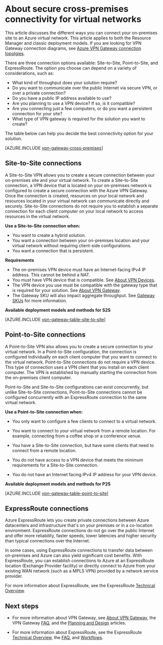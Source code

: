 <!-- deleted in Global -->

<properties 
   pageTitle="About secure cross-premises connectivity for virtual networks | Azure"
   description="Learn about the types of secure cross-premises connections for virtual networks, including Site-to-Site, Point-to-Site, and ExpressRoute connections."
   services="vpn-gateway"
   documentationCenter="na"
   authors="cherylmc"
   manager="carmonm"
   editor="" />
<tags
	ms.service="vpn-gateway"
	ms.date="05/16/2016"
	wacn.date=""/>

# About secure cross-premises connectivity for virtual networks

This article discusses the different ways you can connect your on-premises site to an Azure virtual network. This article applies to both the Resource Manager and classic deployment models. If you are looking for VPN Gateway connection diagrams, see [Azure VPN Gateway connection topolgies](/documentation/articles/vpn-gateway-topology/).

There are three connection options available: Site-to-Site, Point-to-Site, and ExpressRoute. The option you choose can depend on a variety of considerations, such as:


- What kind of throughput does your solution require?
- Do you want to communicate over the public Internet via secure VPN, or over a private connection?
- Do you have a public IP address available to use?
- Are you planning to use a VPN device? If so, is it compatible?
- Are you connecting just a few computers, or do you want a persistent connection for your site?
- What type of VPN gateway is required for the solution you want to create?

The table below can help you decide the best connectivity option for your solution.

[AZURE.INCLUDE [vpn-gateway-cross-premises](../../includes/vpn-gateway-cross-premises-include.md)]                                                                    

## Site-to-Site connections

A Site-to-Site VPN allows you to create a secure connection between your on-premises site and your virtual network. To create a Site-to-Site connection, a VPN device that is located on your on-premises network is configured to create a secure connection with the Azure VPN Gateway. Once the connection is created, resources on your local network and resources located in your virtual network can communicate directly and securely. Site-to-Site connections do not require you to establish a separate connection for each client computer on your local network to access resources in the virtual network.

**Use a Site-to-Site connection when:**

- You want to create a hybrid solution.
- You want a connection between your on-premises location and your virtual network without requiring client-side configurations.
- You want a connection that is persistent. 

**Requirements**

- The on-premises VPN device must have an Internet-facing IPv4 IP address. This cannot be behind a NAT.
- You must have VPN device that is compatible. See [About VPN Devices](/documentation/articles/vpn-gateway-about-vpn-devices/). 
- The VPN device you use must be compatible with the gateway type that is required for your solution. See [About VPN Gateway](/documentation/articles/vpn-gateway-about-vpngateways/).
- The Gateway SKU will also impact aggregate throughput. See [Gateway SKUs](/documentation/articles/vpn-gateway-about-vpngateways/#gwsku) for more information. 

**Available deployment models and methods for S2S**

[AZURE.INCLUDE [vpn-gateway-table-site-to-site](../../includes/vpn-gateway-table-site-to-site-include.md)] 


## Point-to-Site connections

A Point-to-Site VPN also allows you to create a secure connection to your virtual network. In a Point-to-Site configuration, the connection is configured individually on each client computer that you want to connect to the virtual network. Point-to-Site connections do not require a VPN device. This type of connection uses a VPN client that you install on each client computer. The VPN is established by manually starting the connection from the on-premises client computer.

Point-to-Site and Site-to-Site configurations can exist concurrently, but unlike Site-to-Site connections, Point-to-Site connections cannot be configured concurrently with an ExpressRoute connection to the same virtual network.

**Use a Point-to-Site connection when:**

- You only want to configure a few clients to connect to a virtual network.

- You want to connect to your virtual network from a remote location. For example, connecting from a coffee shop or a conference venue.

- You have a Site-to-Site connection, but have some clients that need to connect from a remote location.

- You do not have access to a VPN device that meets the minimum requirements for a Site-to-Site connection.

- You do not have an Internet facing IPv4 IP address for your VPN device.

**Available deployment models and methods for P2S**

[AZURE.INCLUDE [vpn-gateway-table-point-to-site](../../includes/vpn-gateway-table-point-to-site-include.md)] 

## ExpressRoute connections

Azure ExpressRoute lets you create private connections between Azure datacenters and infrastructure that's on your premises or in a co-location environment. ExpressRoute connections do not go over the public Internet and offer more reliability, faster speeds, lower latencies and higher security than typical connections over the Internet.

In some cases, using ExpressRoute connections to transfer data between on-premises and Azure can also yield significant cost benefits. With ExpressRoute, you can establish connections to Azure at an ExpressRoute location (Exchange Provider facility) or directly connect to Azure from your existing WAN network (such as a MPLS VPN) provided by a network service provider.

For more information about ExpressRoute, see the ExpressRoute [Technical Overview](/documentation/articles/expressroute-introduction/).


## Next steps

- For more information about VPN Gateway, see [About VPN Gateway](/documentation/articles/vpn-gateway-about-vpngateways/), the 
VPN Gateway [FAQ](/documentation/articles/vpn-gateway-vpn-faq/), and the [Planning and Design](/documentation/articles/vpn-gateway-plan-design/) articles.

- For more information about ExpressRoute, see the ExpressRoute [Technical Overview](/documentation/articles/expressroute-introduction/), the [FAQ](/documentation/articles/expressroute-faqs/), and [Workflows](/documentation/articles/expressroute-workflows/).




